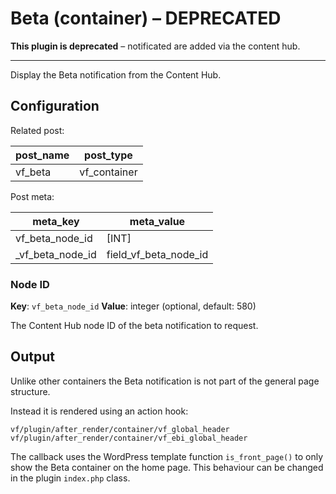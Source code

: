 # Beta (container) – DEPRECATED

**This plugin is deprecated** – notificated are added via the content hub.

* * *

Display the Beta notification from the Content Hub.

## Configuration

Related post:

| post_name | post_type |
| --------- | --------- |
| vf_beta | vf_container |

Post meta:

| meta_key | meta_value |
| -------- | ---------- |
| vf_beta_node_id | [INT] |
| \_vf_beta_node_id | field_vf_beta_node_id |

### Node ID

**Key**: `vf_beta_node_id`
**Value**: integer (optional, default: 580)

The Content Hub node ID of the beta notification to request.

## Output

Unlike other containers the Beta notification is not part of the general page structure.

Instead it is rendered using an action hook:

```
vf/plugin/after_render/container/vf_global_header
vf/plugin/after_render/container/vf_ebi_global_header
```

The callback uses the WordPress template function `is_front_page()` to only show the Beta container on the home page. This behaviour can be changed in the plugin `index.php` class.
